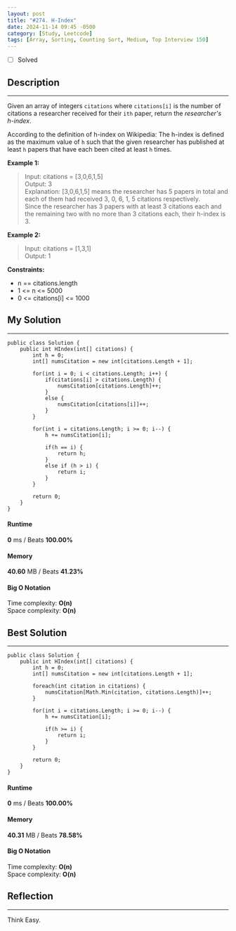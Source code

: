 ```yaml
---
layout: post
title: "#274. H-Index"
date: 2024-11-14 09:45 -0500
category: [Study, Leetcode]
tags: [Array, Sorting, Counting Sort, Medium, Top Interview 150]
---
```


- [ ] Solved

## Description
---
Given an array of integers `citations` where `citations[i]` is the number of citations a researcher received for their `ith` paper, return the *researcher's h-index*.

According to the definition of h-index on Wikipedia: The h-index is defined as the maximum value of `h` such that the given researcher has published at least `h` papers that have each been cited at least `h` times.

 

**Example 1:**   
> Input: citations = [3,0,6,1,5]   
> Output: 3   
> Explanation: [3,0,6,1,5] means the researcher has 5 papers in total and each of them had received 3, 0, 6, 1, 5 citations respectively.   
> Since the researcher has 3 papers with at least 3 citations each and the remaining two with no more than 3 citations each, their h-index is 3.

**Example 2:**   
> Input: citations = [1,3,1]   
> Output: 1
 
**Constraints:**
- n == citations.length
- 1 <= n <= 5000
- 0 <= citations[i] <= 1000

## My Solution
---
```shell
public class Solution {
    public int HIndex(int[] citations) {
        int h = 0;
        int[] numsCitation = new int[citations.Length + 1];

        for(int i = 0; i < citations.Length; i++) {
            if(citations[i] > citations.Length) {
                numsCitation[citations.Length]++;
            }
            else {
                numsCitation[citations[i]]++;
            }
        }
        
        for(int i = citations.Length; i >= 0; i--) {
            h += numsCitation[i];

            if(h == i) {
                return h;
            }
            else if (h > i) {
                return i;
            }
        }

        return 0;
    }
}
```

#### Runtime
**0** ms / Beats **100.00%**

#### Memory
**40.60** MB / Beats **41.23%**

#### Big O Notation
Time complexity: **O(n)**   
Space complexity: **O(n)**

## Best Solution
---
```shell
public class Solution {
    public int HIndex(int[] citations) {
        int h = 0;
        int[] numsCitation = new int[citations.Length + 1];

        foreach(int citation in citations) {
            numsCitation[Math.Min(citation, citations.Length)]++;
        }
        
        for(int i = citations.Length; i >= 0; i--) {
            h += numsCitation[i];

            if(h >= i) {
                return i;
            }
        }

        return 0;
    }
}
```

#### Runtime
**0** ms / Beats **100.00%**

#### Memory
**40.31** MB / Beats **78.58%**

#### Big O Notation
Time complexity: **O(n)**   
Space complexity: **O(n)**

## Reflection
---
Think Easy.